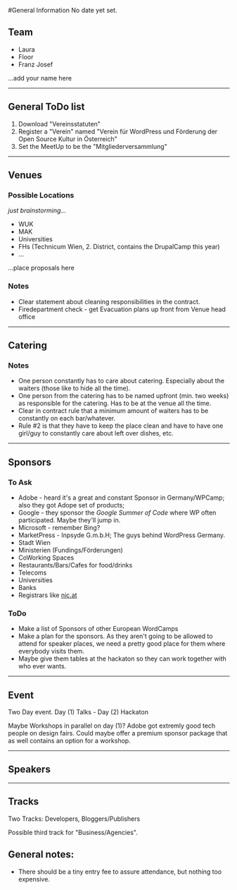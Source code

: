 #General Information
No date yet set.


## Team

 * Laura
 * Floor
 * Franz Josef

...add your name here

---

## General ToDo list

 1. Download "Vereinsstatuten"
 2. Register a "Verein" named "Verein für WordPress und Förderung der Open Source Kultur in Österreich"
 3. Set the MeetUp to be the "Mitgliederversammlung"

---

## Venues

### Possible Locations

_just brainstorming..._

 * WUK
 * MAK
 * Universities
 * FHs (Technicum Wien, 2. District, contains the DrupalCamp this year)
 * ...

...place proposals here

### Notes

 * Clear statement about cleaning responsibilities in the contract.
 * Firedepartment check - get Evacuation plans up front from Venue head office

---

## Catering

### Notes

 * One person constantly has to care about catering. Especially about the waiters (those like to hide all the time).
 * One person from the catering has to be named upfront (min. two weeks) as responsible for the catering. Has to be at the venue all the time.
 * Clear in contract rule that a minimum amount of waiters has to be constantly on each bar/whatever.
 * Rule #2 is that they have to keep the place clean and have to have one girl/guy to constantly care about left over dishes, etc.

---

## Sponsors

### To Ask

 * Adobe - heard it's a great and constant Sponsor in Germany/WPCamp; also they got Adope set of products;
 * Google - they sponsor the _Google Summer of Code_ where WP often participated. Maybe they'll jump in.
 * Microsoft - remember Bing?
 * MarketPress - Inpsyde G.m.b.H; The guys behind WordPress Germany.
 * Stadt Wien
 * Ministerien (Fundings/Förderungen)
 * CoWorking Spaces
 * Restaurants/Bars/Cafes for food/drinks
 * Telecoms
 * Universities
 * Banks
 * Registrars like [nic.at](https://www.nic.at/)
 
### ToDo

 * Make a list of Sponsors of other European WordCamps
 * Make a plan for the sponsors. As they aren't going to be allowed to attend for speaker places, we need a pretty good place for them where everybody visits them.
 * Maybe give them tables at the hackaton so they can work together with who ever wants.

---

## Event

Two Day event. Day (1) Talks - Day (2) Hackaton

Maybe Workshops in parallel on day (1)? Adobe got extremly good tech people on design fairs. Could maybe offer a premium sponsor package that as well contains an option for a workshop.

---

## Speakers

---

## Tracks

Two Tracks: Developers, Bloggers/Publishers

Possible third track for "Business/Agencies".


##

## General notes:

* There should be a tiny entry fee to assure attendance, but nothing too expensive.

